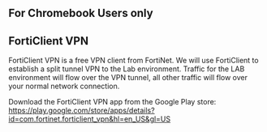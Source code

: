 
For Chromebook Users only
----------------------

FortiClient VPN
---------------

FortiClient VPN is a free VPN client from FortiNet.
We will use FortiClient to establish a split tunnel VPN to the Lab environment.
Traffic for the LAB environment will flow over the VPN tunnel, all other traffic will flow over your normal network connection.

Download the FortiClient VPN app from the Google Play store: https://play.google.com/store/apps/details?id=com.fortinet.forticlient_vpn&hl=en_US&gl=US
